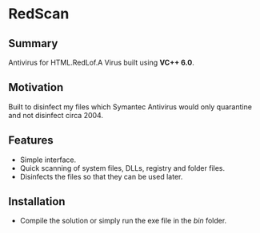 # RedScan

## Summary
Antivirus for HTML.RedLof.A Virus built using **VC++ 6.0**.

## Motivation

Built to disinfect my files which Symantec Antivirus would only quarantine and not disinfect circa 2004.

## Features
* Simple interface.
* Quick scanning of system files, DLLs, registry and folder files.
* Disinfects the files so that they can be used later.

## Installation
* Compile the solution or simply run the exe file in the _bin_ folder.